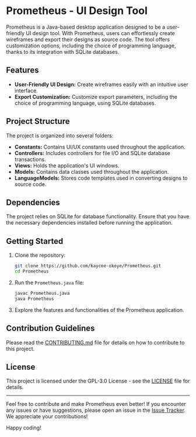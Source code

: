 # Prometheus - UI Design Tool

Prometheus is a Java-based desktop application designed to be a user-friendly UI design tool. With Prometheus, users can effortlessly create wireframes and export their designs as source code. The tool offers customization options, including the choice of programming language, thanks to its integration with SQLite databases.

## Features

- **User-Friendly UI Design:** Create wireframes easily with an intuitive user interface.
- **Export Customization:** Customize export parameters, including the choice of programming language, using SQLite databases.

## Project Structure

The project is organized into several folders:

- **Constants:** Contains UI/UX constants used throughout the application.
- **Controllers:** Includes controllers for file I/O and SQLite database transactions.
- **Views:** Holds the application's UI windows.
- **Models:** Contains data classes used throughout the application.
- **LanguageModels:** Stores code templates used in converting designs to source code.

## Dependencies

The project relies on SQLite for database functionality. Ensure that you have the necessary dependencies installed before running the application.

## Getting Started

1. Clone the repository:

   ```bash
   git clone https://github.com/kaycee-okoye/Prometheus.git
   cd Prometheus
   ```

2. Run the `Prometheus.java` file:

   ```bash
   javac Prometheus.java
   java Prometheus
   ```

3. Explore the features and functionalities of the Prometheus application.

## Contribution Guidelines

Please read the [CONTRIBUTING.md](CONTRIBUTING.md) file for details on how to contribute to this project.

## License

This project is licensed under the GPL-3.0 License - see the [LICENSE](LICENSE) file for details.

---

Feel free to contribute and make Prometheus even better! If you encounter any issues or have suggestions, please open an issue in the [Issue Tracker](https://github.com/kaycee-okoye/Prometheus/issues). We appreciate your contributions!

Happy coding!
